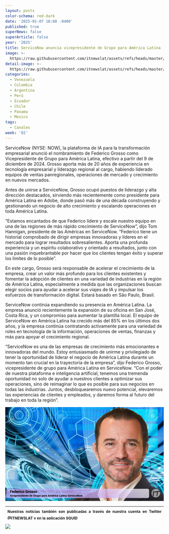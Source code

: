 ```yaml
---
layout: posts
color-schema: red-dark
date: '2025-01-07 18:08 -0400'
published: true
superNews: false
superArticle: false
year: '2025'
title: ServiceNow anuncia vicepresidente de Grupo para América Latina
image: >-
  https://raw.githubusercontent.com/itnewslat/assets/refs/heads/master/img/540x320/Federico-Grosso-p.jpg
detail-image: >-
  https://raw.githubusercontent.com/itnewslat/assets/refs/heads/master/img/1024x680/Federico-Grosso-g.jpg
categories:
  - Venezuela
  - Colombia
  - Argentina
  - Perú
  - Ecuador
  - Chile
  - Panama
  - Mexico
tags:
  - Canales
week: '02'
---
```

ServiceNow  (NYSE: NOW), la plataforma de IA para la transformación empresarial anunció el nombramiento de Federico Grosso como Vicepresidente de Grupo para América Latina, efectivo a partir del 9 de diciembre de 2024. Grosso aporta más de 20 años de experiencia en tecnología empresarial y liderazgo regional al cargo, habiendo liderado equipos de ventas panregionales, operaciones de mercado y crecimiento en nuevos mercados.
 
Antes de unirse a ServiceNow, Grosso ocupó puestos de liderazgo y alta dirección destacados, sirviendo más recientemente como presidente para América Latina en Adobe, donde pasó más de una década construyendo y gestionando un negocio de alto crecimiento y escalando operaciones en toda América Latina.
 
“Estamos encantados de que Federico lidere y escale nuestro equipo en una de las regiones de más rápido crecimiento de ServiceNow”, dijo Tom Hannigan, presidente de las Américas en ServiceNow. “Federico tiene un historial comprobado de dirigir empresas innovadoras y líderes en el mercado para lograr resultados sobresalientes. Aporta una profunda experiencia y un espíritu colaborativo y orientado a resultados, junto con una pasión inquebrantable por hacer que los clientes tengan éxito y superar los límites de lo posible”.
 
En este cargo, Grosso será responsable de acelerar el crecimiento de la empresa, crear un valor más profundo para los clientes existentes y fomentar la adopción de clientes en una variedad de industrias en la región de América Latina, especialmente a medida que las organizaciones buscan elegir socios para ayudar a acelerar sus viajes de IA y impulsar los esfuerzos de transformación digital. Estará basado en São Paulo, Brasil.
 
ServiceNow continúa expandiendo su presencia en América Latina. La empresa anunció recientemente la expansión de su oficina en San José, Costa Rica, y un compromiso para aumentar la plantilla local. El equipo de ServiceNow en América Latina ha crecido más del 85% en los últimos dos años, y la empresa continúa contratando activamente para una variedad de roles en tecnología de la información, operaciones de ventas, finanzas y más para apoyar el crecimiento regional.
 
“ServiceNow es una de las empresas de crecimiento más emocionantes e innovadoras del mundo. Estoy entusiasmado de unirme y privilegiado de tener la oportunidad de liderar el negocio de América Latina durante un momento tan crucial en la trayectoria de la empresa”, dijo Federico Grosso, vicepresidente de grupo para América Latina en ServiceNow. “Con el poder de nuestra plataforma e inteligencia artificial, tenemos una tremenda oportunidad no solo de ayudar a nuestros clientes a optimizar sus operaciones, sino de reimaginar lo que es posible para sus negocios en todas las industrias. Juntos, desbloquearemos nuevo potencial, elevaremos las experiencias de clientes y empleados, y daremos forma al futuro del trabajo en toda la región”.

![](https://raw.githubusercontent.com/itnewslat/assets/refs/heads/master/img/540x320/Federico-Grosso-p.jpg)

<table style="height: 42px;" width="569">
<tbody>
<tr>
<td style="text-align: justify;"><sub><strong>Nuestras noticias también son publicadas a través de nuestra cuenta en Twitter <a href="https://twitter.com/itnewslat?lang=es">@ITNEWSLAT</a> y en la aplicación <a href="https://squidapp.co/en/">SQUID</a></strong></sub></td>
</tr>
</tbody>
</table>

<img src="https://tracker.metricool.com/c3po.jpg?hash=56f88a41e39ab42c063cc51676587a04"/>